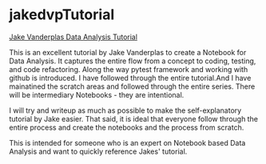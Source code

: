 # jakedvpTutorial
[Jake Vanderplas Data Analysis Tutorial](https://www.youtube.com/watch?v=_ZEWDGpM-vM)

This is an excellent tutorial by Jake Vanderplas to create a Notebook for Data Analysis. It captures the entire flow from a concept to coding, testing, and code refactoring. Along the way pytest framework and working with github is introduced. I have followed through the entire tutorial.And I have mainatined the scratch areas and followed through the entire series. There will be intermediary Notebooks - they are intentional.

I will try and writeup as much as possible to make the self-explanatory tutorial by Jake easier. That said, it is ideal that everyone follow through the entire process and create the notebooks and the process from scratch.

This is intended for someone who is an expert on Notebook based Data Analysis and want to quickly reference Jakes' tutorial.


